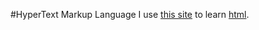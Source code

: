 #HyperText Markup Language
I use [this site]( "http://www.w3schools.com/html/" ) to learn [html]("https://en.wikipedia.org/wiki/HTML").

